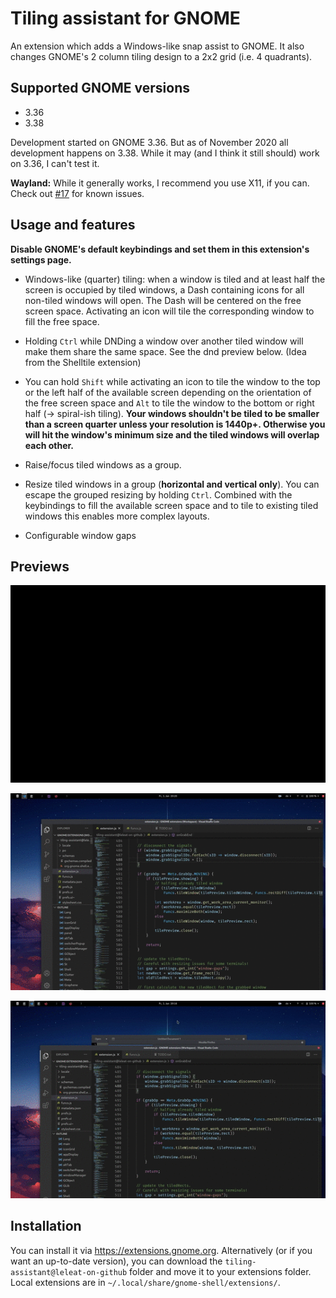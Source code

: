 # Tiling assistant for GNOME

An extension which adds a Windows-like snap assist to GNOME. It also changes GNOME's 2 column tiling design to a 2x2 grid (i.e. 4 quadrants).

## Supported GNOME versions

- 3.36
- 3.38

Development started on GNOME 3.36. But as of November 2020 all development happens on 3.38. While it may (and I think it still should) work on 3.36, I can't test it.

**Wayland:** While it generally works, I recommend you use X11, if you can. Check out [#17](https://github.com/Leleat/Tiling-Assist/issues/17) for known issues.

## Usage and features

**Disable GNOME's default keybindings and set them in this extension's settings page.**

- Windows-like (quarter) tiling: when a window is tiled and at least half the screen is occupied by tiled windows, a Dash containing icons for all non-tiled windows will open. The Dash will be centered on the free screen space. 
Activating an icon will tile the corresponding window to fill the free space.

- Holding `Ctrl` while DNDing a window over another tiled window will make them share the same space. See the dnd preview below. (Idea from the Shelltile extension)

- You can hold `Shift` while activating an icon to tile the window to the top or the left half of the available screen depending on the orientation of the free screen space and `Alt` to tile the window to the bottom or right half (-> spiral-ish tiling). **Your windows shouldn't be tiled to be smaller than a screen quarter unless your resolution is 1440p+. Otherwise you will hit the window's minimum size and the tiled windows will overlap each other.**

- Raise/focus tiled windows as a group.

- Resize tiled windows in a group (**horizontal and vertical only**). You can escape the grouped resizing by holding `Ctrl`. Combined with the keybindings to fill the available screen space and to tile to existing tiled windows this enables more complex layouts.

- Configurable window gaps

## Previews

![Preview](preview.gif)

![Preview_DND](preview_dnd.gif)

![Preview_SPIRAL](preview_spiral.gif)

## Installation

You can install it via https://extensions.gnome.org. Alternatively (or if you want an up-to-date version), you can download the `tiling-assistant@leleat-on-github` folder and move it to your extensions folder. Local extensions are in `~/.local/share/gnome-shell/extensions/`.
